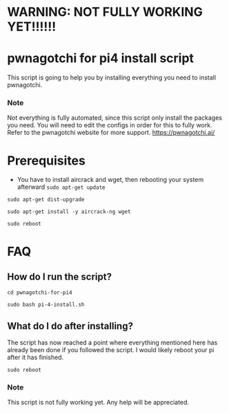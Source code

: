 # WARNING: NOT FULLY WORKING YET!!!!!!
# pwnagotchi for pi4 install script
This script is going to help you by installing everything you need to install pwnagotchi.

### Note
Not everything is fully automated, since this script only install the packages you need. You will need to edit the configs in order for this to fully work. Refer to the pwnagotchi website for more support. 
https://pwnagotchi.ai/

# Prerequisites
- You have to install aircrack and wget, then rebooting your system afterward
`sudo apt-get update`

`sudo apt-get dist-upgrade`

`sudo apt-get install -y aircrack-ng wget`

`sudo reboot`

# FAQ

## How do I run the script?
`cd pwnagotchi-for-pi4`

`sudo bash pi-4-install.sh`

## What do I do after installing?
The script has now reached a point where everything mentioned here has already been done if you followed the script. I would likely reboot your pi after it has finished. 

`sudo reboot`

### Note
This script is not fully working yet. Any help will be appreciated. 
